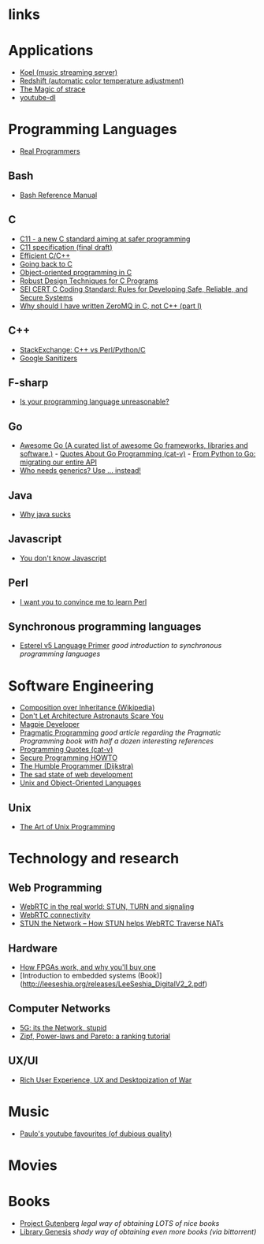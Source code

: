 # links

# Applications
- [Koel (music streaming server)](https://github.com/phanan/koel)
- [Redshift (automatic color temperature adjustment)](http://jonls.dk/redshift/)
- [The Magic of strace](http://chadfowler.com/2014/01/26/the-magic-of-strace.html)
- [youtube-dl](https://github.com/rg3/youtube-dl)

# Programming Languages

- [Real Programmers](http://www.travelnotes.de/california/silicon/realprog.htm)

## Bash
- [Bash Reference Manual](http://www.gnu.org/software/bash/manual/bashref.html)

## C
- [C11 - a new C standard aiming at safer programming](http://blog.smartbear.com/codereviewer/c11-a-new-c-standard-aiming-at-safer-programming/)
- [C11 specification (final draft)](http://www.open-std.org/jtc1/sc22/wg14/www/docs/n1570.pdf)
- [Efficient C/C++](http://embeddedgurus.com/stack-overflow/category/efficient-cc/)
- [Going back to C](https://www.reddit.com/r/programming/comments/aue06/going_back_to_c/)
- [Object-oriented programming in C](http://verplant.org/oo_programming_in_c.shtml)
- [Robust Design Techniques for C Programs](http://freetype.sourceforge.net/david/reliable-c.html)
- [SEI CERT C Coding Standard: Rules for Developing Safe, Reliable, and Secure Systems](http://www.cert.org/secure-coding/products-services/secure-coding-download.cfm)
- [Why should I have written ZeroMQ in C, not C++ (part I) ](http://250bpm.com/blog:4)

## C++
- [StackExchange: C++ vs Perl/Python/C](http://softwareengineering.stackexchange.com/questions/29109/is-there-any-reason-to-use-c-instead-of-c-perl-python-etc/29475#29475)
- [Google Sanitizers](https://github.com/google/sanitizers)

## F-sharp
- [Is your programming language unreasonable?](http://fsharpforfunandprofit.com/posts/is-your-language-unreasonable/)

## Go
- [Awesome Go (A curated list of awesome Go frameworks, libraries and software.)](https://github.com/avelino/awesome-go) - [Quotes About Go Programming (cat-v)](http://go-lang.cat-v.org/quotes) - [From Python to Go: migrating our entire API](https://blog.repustate.com/migrating-entire-api-go-python/)
- [Who needs generics? Use ... instead!](https://appliedgo.net/generics/)

## Java
- [Why java sucks](http://tech.jonathangardner.net/wiki/Why_Java_Sucks)

## Javascript
- [You don't know Javascript](https://github.com/getify/You-Dont-Know-JS)

## Perl
- [I want you to convince me to learn Perl](http://www.perlmonks.org/?node_id=1055553)

## Synchronous programming languages
- [Esterel v5 Language Primer](http://francois.touchard.perso.luminy.univmed.fr/IRM5/Langages/esterel/primer.pdf)
  *good introduction to synchronous programming languages*

# Software Engineering

- [Composition over Inheritance (Wikipedia)](https://en.wikipedia.org/wiki/Composition_over_inheritance)
- [Don't Let Architecture Astronauts Scare You](http://www.joelonsoftware.com/articles/fog0000000018.html)
- [Magpie Developer](https://blog.codinghorror.com/the-magpie-developer/)
- [Pragmatic Programming](https://blog.codinghorror.com/pragmatic-programming/)
  *good article regarding the Pragmatic Programming book with half a dozen interesting references*
- [Programming Quotes (cat-v)](http://quotes.cat-v.org/programming/)
- [Secure Programming HOWTO](http://www.dwheeler.com/secure-programs/Secure-Programs-HOWTO/index.html)
- [The Humble Programmer (Dijkstra)](https://www.cs.utexas.edu/~EWD/transcriptions/EWD03xx/EWD340.html)
- [The sad state of web development](https://medium.com/@wob/the-sad-state-of-web-development-1603a861d29f#.jx2t752v6)
- [Unix and Object-Oriented Languages](http://www.catb.org/esr/writings/taoup/html/unix_and_oo.html)

## Unix
- [The Art of Unix Programming](http://www.catb.org/esr/writings/taoup/html/index.html)

# Technology and research

## Web Programming
- [WebRTC in the real world: STUN, TURN and signaling](https://www.html5rocks.com/en/tutorials/webrtc/infrastructure/)
- [WebRTC connectivity](https://developer.mozilla.org/en-US/docs/Web/API/WebRTC_API/Connectivity)
- [STUN the Network – How STUN helps WebRTC Traverse NATs](https://webrtchacks.com/stun-helps-webrtc-traverse-nats/)

## Hardware
- [How FPGAs work, and why you'll buy one](http://yosefk.com/blog/how-fpgas-work-and-why-youll-buy-one.html)
- [Introduction to embedded systems (Book)] (http://leeseshia.org/releases/LeeSeshia_DigitalV2_2.pdf)

## Computer Networks
- [5G: its the Network, stupid](http://dirk-kutscher.info/posts/5g-its-the-network-stupid/)
- [Zipf, Power-laws and Pareto: a ranking tutorial](http://www.hpl.hp.com/research/idl/papers/ranking/ranking.html)

## UX/UI
- [Rich User Experience, UX and Desktopization of War](http://contemporary-home-computing.org/RUE/)

# Music
- [Paulo's youtube favourites (of dubious quality)](https://www.youtube.com/playlist?list=FLwgNMtLTT7BDdgCBQfacp7A)

# Movies

# Books
- [Project Gutenberg](https://www.gutenberg.org/)
  *legal way of obtaining LOTS of nice books*
- [Library Genesis](http://gen.lib.rus.ec/)
  *shady way of obtaining even more books (via bittorrent)*
